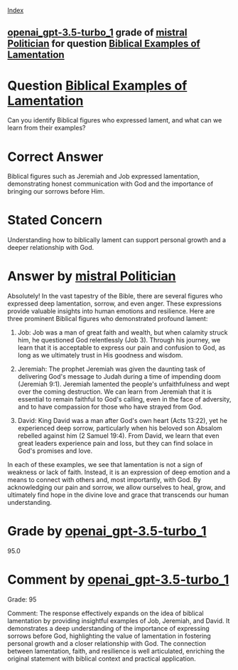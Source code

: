 
[Index](../../../../index.md)
## [openai_gpt-3.5-turbo_1](../../../grading_models/openai_gpt-3.5-turbo_1.md) grade of [mistral Politician](../../../answering_models/mistral_Politician.md) for question [Biblical Examples of Lamentation](../../../questions/Biblical_Examples_of_Lamentation.md)

# Question [Biblical Examples of Lamentation](../../../questions/Biblical_Examples_of_Lamentation.md)
Can you identify Biblical figures who expressed lament, and what can we learn from their examples?

# Correct Answer
Biblical figures such as Jeremiah and Job expressed lamentation, demonstrating honest communication with God and the importance of bringing our sorrows before Him.

# Stated Concern
Understanding how to biblically lament can support personal growth and a deeper relationship with God.

# Answer by [mistral Politician](../../../answering_models/mistral_Politician.md)
 Absolutely! In the vast tapestry of the Bible, there are several figures who expressed deep lamentation, sorrow, and even anger. These expressions provide valuable insights into human emotions and resilience. Here are three prominent Biblical figures who demonstrated profound lament:

1) Job: Job was a man of great faith and wealth, but when calamity struck him, he questioned God relentlessly (Job 3). Through his journey, we learn that it is acceptable to express our pain and confusion to God, as long as we ultimately trust in His goodness and wisdom.

2) Jeremiah: The prophet Jeremiah was given the daunting task of delivering God's message to Judah during a time of impending doom (Jeremiah 9:1). Jeremiah lamented the people's unfaithfulness and wept over the coming destruction. We can learn from Jeremiah that it is essential to remain faithful to God's calling, even in the face of adversity, and to have compassion for those who have strayed from God.

3) David: King David was a man after God's own heart (Acts 13:22), yet he experienced deep sorrow, particularly when his beloved son Absalom rebelled against him (2 Samuel 19:4). From David, we learn that even great leaders experience pain and loss, but they can find solace in God's promises and love.

In each of these examples, we see that lamentation is not a sign of weakness or lack of faith. Instead, it is an expression of deep emotion and a means to connect with others and, most importantly, with God. By acknowledging our pain and sorrow, we allow ourselves to heal, grow, and ultimately find hope in the divine love and grace that transcends our human understanding.

# Grade by [openai_gpt-3.5-turbo_1](../../../grading_models/openai_gpt-3.5-turbo_1.md)
95.0

# Comment by [openai_gpt-3.5-turbo_1](../../../grading_models/openai_gpt-3.5-turbo_1.md)
Grade: 95

Comment: The response effectively expands on the idea of biblical lamentation by providing insightful examples of Job, Jeremiah, and David. It demonstrates a deep understanding of the importance of expressing sorrows before God, highlighting the value of lamentation in fostering personal growth and a closer relationship with God. The connection between lamentation, faith, and resilience is well articulated, enriching the original statement with biblical context and practical application.
